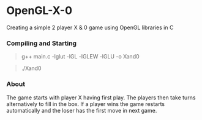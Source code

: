 # OpenGL-X-0
Creating a simple 2 player X &amp; 0 game using OpenGL libraries in C

### Compiling and Starting

> g++ main.c -lglut -lGL -lGLEW -lGLU -o Xand0

> ./Xand0

### About
The game starts with player X having first play. The players then take turns alternatively to fill in the box. If a player wins the game restarts automatically and the loser has the first move in next game.
